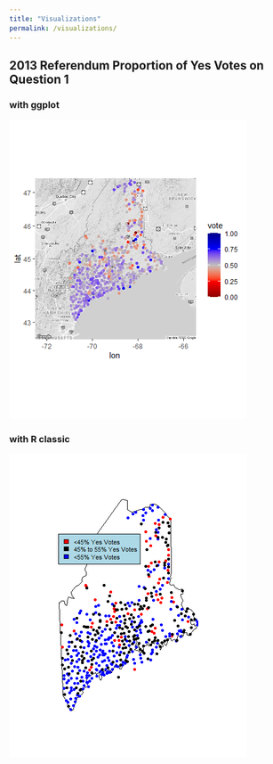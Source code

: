 ```yaml
---
title: "Visualizations"
permalink: /visualizations/
---
```

## 2013 Referendum Proportion of Yes Votes on Question 1

### with ggplot
![](2013_map_ggplot.png)

### with R classic
![](2013_map_R_classic.png)
